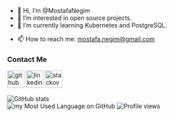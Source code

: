 - 👋 Hi, I’m @MostafaNegim
- 👀 I’m interested in open source projects.
- 🌱 I’m currently learning Kubernetes and PostgreSQL.
<!--- - 💞️ I’m looking to collaborate on ... --->
- 📫 How to reach me: mostafa.negim@gmail.com

### Contact Me
[<img src='https://cdn.jsdelivr.net/npm/simple-icons@3.0.1/icons/github.svg' alt='github' height='40'>](https://github.com/MostafaNegim)  [<img src='https://cdn.jsdelivr.net/npm/simple-icons@3.0.1/icons/linkedin.svg' alt='linkedin' height='40'>](https://www.linkedin.com/in/mostafa-negim/)  [<img src='https://cdn.jsdelivr.net/npm/simple-icons@3.0.1/icons/stackoverflow.svg' alt='stackoverflow' height='40'>](https://stackoverflow.com/users/10059628/) 


![GitHub stats](https://github-readme-stats.vercel.app/api?username=MostafaNegim&show_icons=true&count_private=true)  
![my Most Used Language on GitHub](https://github-readme-stats.vercel.app/api/top-langs/?username=MostafaNegim&layout=compact&langs_count=8&show_icons=true)
![Profile views](https://gpvc.arturio.dev/MostafaNegim)  



<!---
MostafaNegim/MostafaNegim is a ✨ special ✨ repository because its `README.md` (this file) appears on your GitHub profile.
You can click the Preview link to take a look at your changes.
--->
